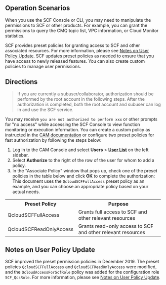 ## Operation Scenarios
When you use the SCF Console or CLI, you may need to manipulate the permissions to SCF or other products. For example, you can grant the permissions to query the CMQ topic list, VPC information, or Cloud Monitor statistics.

SCF provides preset policies for granting access to SCF and other associated resources. For more information, please see [Notes on User Policy Update](#Strategy). SCF updates preset policies as needed to ensure that you have access to newly released features. You can also create custom policies to manage user permissions.


## Directions
>If you are currently a subuser/collaborator, authorization should be performed by the root account in the following steps. After the authorization is completed, both the root account and subuser can log in and use the SCF service.
>
You may receive `you are not authorized to perform xxx` or other prompts for "no access" while accessing the SCF Console to view function monitoring or execution information.
You can create a custom policy as instructed in the [CAM documentation](https://intl.cloud.tencent.com/document/product/598/32677) or configure two preset policies for fast authorization by following the steps below:
1. Log in to the CAM Console and select **Users** > **[User List](https://console.cloud.tencent.com/cam)** on the left sidebar.
2. Select **Authorize** to the right of the row of the user for whom to add a policy.
3. In the "Associate Policy" window that pops up, check one of the preset policies in the table below and click **OK** to complete the authorization:
This document uses the `QcloudSCFFullAccess` preset policy as an example, and you can choose an appropriate policy based on your actual needs.
<table>
	<tr>
	<th>Preset Policy</th><th>Purpose</th>
	</tr>
	<tr>
	<td>QcloudSCFFullAccess</td><td>Grants full access to SCF and other relevant resources</td>
	</tr>
	<tr>
	<td>QcloudSCFReadOnlyAccess</td><td>Grants read-only access to SCF and other relevant resources</td>
	</tr>
</table>


## Notes on User Policy Update<spoan id="Strategy"></span>
SCF improved the preset permission policies in December 2019. The preset policies `QcloudSCFFullAccess` and `QcloudSCFReadOnlyAccess` were modified, and the `QcloudAccessForScfRole` policy was added for the configuration role `SCF_QcsRole`. For more information, please see [Notes on User Policy Update](https://intl.cloud.tencent.com/document/product/583/31444).

